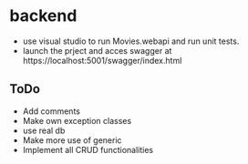 # backend

- use visual studio to run Movies.webapi and run unit tests.
- launch the prject and acces swagger at https://localhost:5001/swagger/index.html
## ToDo
- Add comments
- Make own exception classes
- use real db
- Make more use of generic
- Implement all CRUD functionalities


